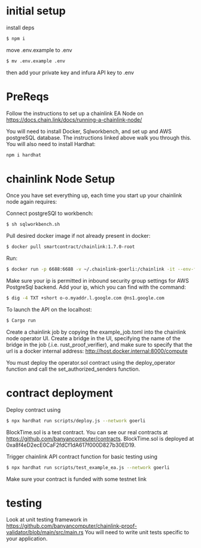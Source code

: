 # initial setup
install deps
```bash
$ npm i
```

move .env.example to .env
```bash
$ mv .env.example .env
```
then add your private key and infura API key to .env

# PreReqs

Follow the instructions to set up a chainlink EA Node on https://docs.chain.link/docs/running-a-chainlink-node/

You will need to install Docker, Sqlworkbench, and set up and AWS postgreSQL database. The instructions linked above walk you through this. You will also need to install Hardhat: 
```bash
npm i hardhat
```

# chainlink Node Setup

Once you have set everything up, each time you start up your chainlink node again requires: 

Connect postgreSQl to workbench:
```bash
$ sh sqlworkbench.sh
```
Pull desired docker image if not already present in docker: 
```bash
$ docker pull smartcontract/chainlink:1.7.0-root
```
Run: 
```bash
$ docker run -p 6688:6688 -v ~/.chainlink-goerli:/chainlink -it --env-file=.env smartcontract/chainlink:1.7.0-nonroot local n
```
Make sure your ip is permitted in inbound security group settings for AWS PostgreSql backend. Add your ip, which you can find with the command: 
```bash
$ dig -4 TXT +short o-o.myaddr.l.google.com @ns1.google.com 
```
To launch the API on the localhost: 
```bash
$ Cargo run 
```
Create a chainlink job by copying the example_job.toml into the chainlink node operator UI. Create a bridge in the UI, specifying the name of the bridge in the job (.i.e. rust_proof_verifier), and make sure to specify that the url is a docker internal address: http://host.docker.internal:8000/compute

You must deploy the operator.sol contract using the deploy_operator function and call the set_authorized_senders function. 

# contract deployment
Deploy contract using
```bash 
$ npx hardhat run scripts/deploy.js --network goerli
```
BlockTime.sol is a test contract. You can see our real contracts at https://github.com/banyancomputer/contracts. BlockTime.sol is deployed at 0xa8f4eD2ecE0CaF2fdCf1dA617f000D827b30ED19. 

Trigger chainlink API contract function for basic testing using 
```bash
$ npx hardhat run scripts/test_example_ea.js --network goerli 
```
Make sure your contract is funded with some testnet link

# testing

Look at unit testing framework in https://github.com/banyancomputer/chainlink-proof-validator/blob/main/src/main.rs You will need to write unit tests specific to your application. 
